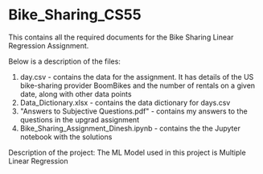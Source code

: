 # Bike_Sharing_CS55
This contains all the required documents for the Bike Sharing Linear Regression Assignment.

Below is a description of the files: 
1) day.csv - contains the data for the assignment. It has details of the US bike-sharing provider BoomBikes and the number of rentals on a given date, along with other data points
2) Data_Dictionary.xlsx - contains the data dictionary for days.csv
3) "Answers to Subjective Questions.pdf" - contains my answers to the questions in the upgrad assignment
4) Bike_Sharing_Assignment_Dinesh.ipynb - contains the the Jupyter notebook with the solutions

Description of the project: 
The ML Model used in this project is Multiple Linear Regression

